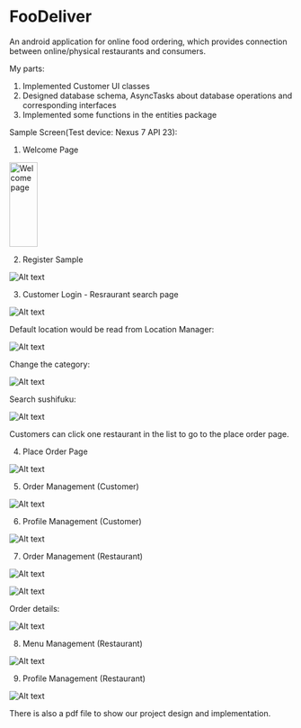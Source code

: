 # FooDeliver
An android application for online food ordering, which provides connection between online/physical restaurants and consumers. 

My parts:
1. Implemented Customer UI classes
2. Designed database schema, AsyncTasks about database operations and corresponding interfaces
3. Implemented some functions in the entities package

Sample Screen(Test device: Nexus 7 API 23):

1. Welcome Page

<img src="/imgs/1.png" alt="Welcome page" style="width:50;height:150">

2. Register Sample

![Alt text](/imgs/2.png?raw=true)


3. Customer Login - Resraurant search page

![Alt text](/imgs/3.png?raw=true)


Default location would be read from Location Manager:

![Alt text](/imgs/3-1.png?raw=true)


Change the category:

![Alt text](/imgs/3-2.png?raw=true)


Search sushifuku:

![Alt text](/imgs/3-3.png?raw=true)


Customers can click one restaurant in the list to go to the place order page.


4. Place Order Page

![Alt text](/imgs/4.png?raw=true)


5. Order Management (Customer)

![Alt text](/imgs/5.png?raw=true)


6. Profile Management (Customer)

![Alt text](/imgs/6.png?raw=true)


7. Order Management (Restaurant)

![Alt text](/imgs/7-1.png?raw=true)

![Alt text](/imgs/7-2.png?raw=true)


Order details:

![Alt text](/imgs/7-3.png?raw=true)


8. Menu Management (Restaurant)

![Alt text](/imgs/8.png?raw=true)


9. Profile Management (Restaurant)

![Alt text](/imgs/9.png?raw=true)


There is also a pdf file to show our project design and implementation.
